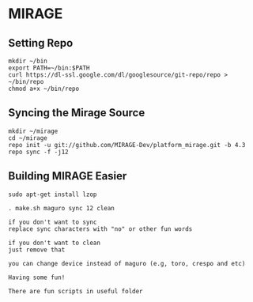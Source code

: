 MIRAGE
======

Setting Repo
------------

    mkdir ~/bin
    export PATH=~/bin:$PATH
    curl https://dl-ssl.google.com/dl/googlesource/git-repo/repo > ~/bin/repo
    chmod a+x ~/bin/repo

Syncing the Mirage Source
-------------------------

    mkdir ~/mirage
    cd ~/mirage
    repo init -u git://github.com/MIRAGE-Dev/platform_mirage.git -b 4.3
    repo sync -f -j12
    
Building MIRAGE Easier
----------------------

    sudo apt-get install lzop

    . make.sh maguro sync 12 clean
    
    if you don't want to sync
    replace sync characters with "no" or other fun words
    
    if you don't want to clean
    just remove that
    
    you can change device instead of maguro (e.g, toro, crespo and etc)
    
    Having some fun!
    
    There are fun scripts in useful folder
